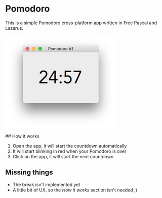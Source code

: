 # Pomodoro
This is a simple Pomodoro cross-platform app written in Free Pascal and Lazarus.

![Screenshot](Screenshot.png)

## How it works

1. Open the app, it will start the countdown automatically
2. It will start blinking in red when your Pomodoro is over
3. Click on the app, it will start the next countdown

## Missing things

- The break isn't implemented yet
- A little bit of UX, so the _How it works_ section isn't needed ;)
